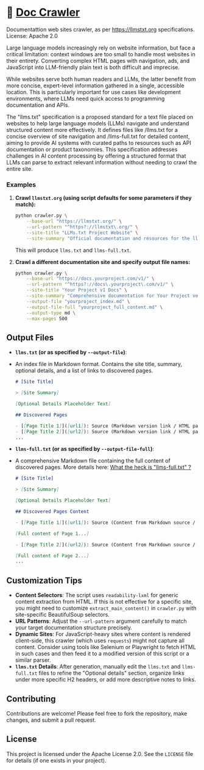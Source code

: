 # 📜 [Doc Crawler](https://github.com/PieBru/doc_crawler)

Documentattion web sites crawler, as per https://llmstxt.org specifications.
License: Apache 2.0

Large language models increasingly rely on website information, 
but face a critical limitation: context windows are too small to handle
most websites in their entirety. Converting complex HTML pages with navigation, 
ads, and JavaScript into LLM-friendly plain text is both difficult and imprecise.

While websites serve both human readers and LLMs, the latter benefit from more 
concise, expert-level information gathered in a single, accessible location. 
This is particularly important for use cases like development environments, 
where LLMs need quick access to programming documentation and APIs.

The "llms.txt" specification is a proposed standard for a text file placed on 
websites to help large language models (LLMs) navigate and understand structured 
content more effectively. It defines files like /llms.txt for a concise overview 
of site navigation and /llms-full.txt for detailed content, aiming to provide AI 
systems with curated paths to resources such as API documentation or product taxonomies.
This specification addresses challenges in AI content processing by offering a 
structured format that LLMs can parse to extract relevant information without needing 
to crawl the entire site.

### Examples

1.  **Crawl `llmstxt.org` (using script defaults for some parameters if they match):**
    ```bash
    python crawler.py \
        --base-url "https://llmstxt.org/" \
        --url-pattern "^https?://llmstxt\.org/" \
        --site-title "LLMs.txt Project Website" \
        --site-summary "Official documentation and resources for the llms.txt specification."
    ```
    This will produce `llms.txt` and `llms-full.txt`.

2.  **Crawl a different documentation site and specify output file names:**
    ```bash
    python crawler.py \
        --base-url "https://docs.yourproject.com/v1/" \
        --url-pattern "^https?://docs\.yourproject\.com/v1/" \
        --site-title "Your Project v1 Docs" \
        --site-summary "Comprehensive documentation for Your Project version 1." \
        --output-file "yourproject_index.md" \
        --output-file-full "yourproject_full_content.md" \
        --output-type md \
        --max-pages 500
    ```

## Output Files

*   **`llms.txt` (or as specified by `--output-file`)**:
*   
    An index file in Markdown format. Contains the site title, summary, optional details, and a list of links to discovered pages.

    ```markdown
    # [Site Title]

    > [Site Summary]

    [Optional Details Placeholder Text]

    ## Discovered Pages

    - [[Page Title 1]]([url1]): Source (Markdown version link / HTML page link)
    - [[Page Title 2]]([url2]): Source (Markdown version link / HTML page link)
    ...
    ```

*   **`llms-full.txt` (or as specified by `--output-file-full`)**:
*   A comprehensive Markdown file containing the full content of discovered pages.
    More details here: [What the heck is "llms-full.txt" ?](README_wth_is_llms-full.md)
    ```markdown
    # [Site Title]

    > [Site Summary]

    [Optional Details Placeholder Text]

    ## Discovered Pages Content

    - [[Page Title 1]]([url1]): Source (Content from Markdown source / Content extracted from HTML)

    [Full content of Page 1...]

    - [[Page Title 2]]([url2]): Source (Content from Markdown source / Content extracted from HTML)

    [Full content of Page 2...]
    ...
    ```

## Customization Tips

*   **Content Selectors**: The script uses `readability-lxml` for generic content extraction from HTML. If this is not effective for a specific site, you might need to customize `extract_main_content()` in `crawler.py` with site-specific BeautifulSoup selectors.
*   **URL Patterns**: Adjust the `--url-pattern` argument carefully to match your target documentation structure precisely.
*   **Dynamic Sites**: For JavaScript-heavy sites where content is rendered client-side, this crawler (which uses `requests`) might not capture all content. Consider using tools like Selenium or Playwright to fetch HTML in such cases and then feed it to a modified version of this script or a similar parser.
*   **`llms.txt` Details**: After generation, manually edit the `llms.txt` and `llms-full.txt` files to refine the "Optional details" section, organize links under more specific H2 headers, or add more descriptive notes to links.

## Contributing

Contributions are welcome! Please feel free to fork the repository, make changes, and submit a pull request.

## License

This project is licensed under the Apache License 2.0. See the `LICENSE` file for details (if one exists in your project).
